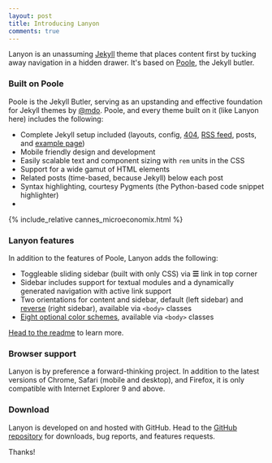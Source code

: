 ```yaml
---
layout: post
title: Introducing Lanyon
comments: true
---
```



Lanyon is an unassuming [Jekyll](http://jekyllrb.com) theme that places content first by tucking away navigation in a hidden drawer. It's based on [Poole](http://getpoole.com), the Jekyll butler.

### Built on Poole

Poole is the Jekyll Butler, serving as an upstanding and effective foundation for Jekyll themes by [@mdo](https://twitter.com/mdo). Poole, and every theme built on it (like Lanyon here) includes the following:

* Complete Jekyll setup included (layouts, config, [404](/404), [RSS feed](/atom.xml), posts, and [example page](/about))
* Mobile friendly design and development
* Easily scalable text and component sizing with `rem` units in the CSS
* Support for a wide gamut of HTML elements
* Related posts (time-based, because Jekyll) below each post
* Syntax highlighting, courtesy Pygments (the Python-based code snippet highlighter)
* 

{% include_relative cannes_microeconomix.html %}

### Lanyon features

In addition to the features of Poole, Lanyon adds the following:

* Toggleable sliding sidebar (built with only CSS) via **☰** link in top corner
* Sidebar includes support for textual modules and a dynamically generated navigation with active link support
* Two orientations for content and sidebar, default (left sidebar) and [reverse](https://github.com/poole/lanyon#reverse-layout) (right sidebar), available via `<body>` classes
* [Eight optional color schemes](https://github.com/poole/lanyon#themes), available via `<body>` classes

[Head to the readme](https://github.com/poole/lanyon#readme) to learn more.

### Browser support

Lanyon is by preference a forward-thinking project. In addition to the latest versions of Chrome, Safari (mobile and desktop), and Firefox, it is only compatible with Internet Explorer 9 and above.

### Download

Lanyon is developed on and hosted with GitHub. Head to the <a href="https://github.com/poole/lanyon">GitHub repository</a> for downloads, bug reports, and features requests.

Thanks!
